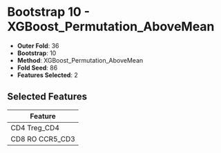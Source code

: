 # Bootstrap 10 - XGBoost_Permutation_AboveMean

- **Outer Fold**: 36
- **Bootstrap**: 10
- **Method**: XGBoost_Permutation_AboveMean
- **Fold Seed**: 86
- **Features Selected**: 2

## Selected Features

| Feature |
|---------|
| CD4 Treg_CD4 |
| CD8 RO CCR5_CD3 |
